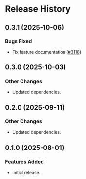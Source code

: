 # Release History

## 0.3.1 (2025-10-06)

### Bugs Fixed

- Fix feature documentation ([#3118](https://github.com/Azure/azure-sdk-for-rust/issues/3118))

## 0.3.0 (2025-10-03)

### Other Changes

- Updated dependencies.

## 0.2.0 (2025-09-11)

### Other Changes

- Updated dependencies.

## 0.1.0 (2025-08-01)

### Features Added

- Initial release.
